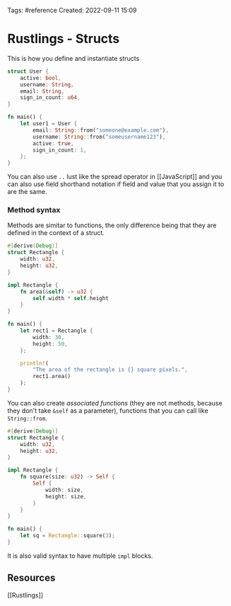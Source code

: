 Tags: #reference 
Created: 2022-09-11 15:09

# Rustlings - Structs
This is how you define and instantiate structs

```rust
struct User {
    active: bool,
    username: String,
    email: String,
    sign_in_count: u64,
}

fn main() {
    let user1 = User {
        email: String::from("someone@example.com"),
        username: String::from("someusername123"),
        active: true,
        sign_in_count: 1,
    };
}
```

You can also use `..` lust like the spread operator in [[JavaScript]] and you can also use field shorthand notation if field and value that you assign it to are the same.

### Method syntax
Methods are simitar to functions, the only difference being that they are defined in the context of a struct.

```rust
#[derive(Debug)]
struct Rectangle {
    width: u32,
    height: u32,
}

impl Rectangle {
    fn area(&self) -> u32 {
        self.width * self.height
    }
}

fn main() {
    let rect1 = Rectangle {
        width: 30,
        height: 50,
    };

    println!(
        "The area of the rectangle is {} square pixels.",
        rect1.area()
    );
}
```

You can also create *associated functions* (they are not methods, because they don't take `&self` as a parameter), functions that you can call like `String::from`.

```rust
#[derive(Debug)]
struct Rectangle {
    width: u32,
    height: u32,
}

impl Rectangle {
    fn square(size: u32) -> Self {
        Self {
            width: size,
            height: size,
        }
    }
}

fn main() {
    let sq = Rectangle::square(3);
}
```

It is also valid syntax to have multiple `impl` blocks.

## Resources
[[Rustlings]]